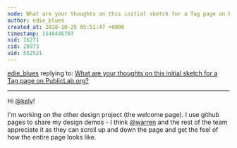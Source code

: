 ```yaml
---
node: What are your thoughts on this initial sketch for a Tag page on PublicLab.org?
author: edie_blues
created_at: 2018-10-25 05:51:47 +0000
timestamp: 1540446707
nid: 16271
cid: 20973
uid: 552521
---
```




[edie_blues](../profile/edie_blues) replying to: [What are your thoughts on this initial sketch for a Tag page on PublicLab.org?](../notes/warren/04-30-2018/what-are-your-thoughts-on-this-initial-sketch-for-a-tag-page-on-publiclab-org)

----
Hi [@kelv](/profile/kelv)!

I'm working on the other design project (the welcome page). I use github pages to share my design demos - I think [@warren](/profile/warren) and the rest of the team appreciate it as they can scroll up and down the page and get the feel of how the entire page looks like. 